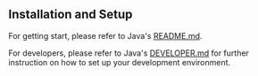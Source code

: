 ## Installation and Setup
For getting start, please refer to Java's [README.md](../../java/README.md).

For developers, please refer to Java's [DEVELOPER.md](../../java/DEVELOPER.md) for further instruction on how to set up your development environment.


